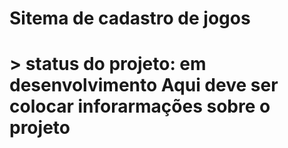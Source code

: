<h1>Sitema de cadastro de jogos<h1>
> status do projeto: em desenvolvimento
Aqui deve ser colocar inforarmações sobre o projeto

